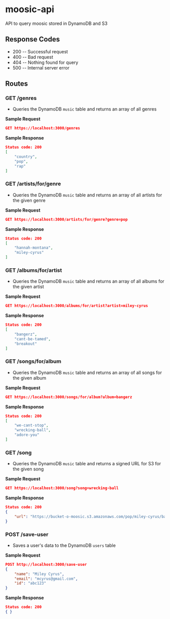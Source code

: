 # moosic-api

API to query moosic stored in DynamoDB and S3

## Response Codes
* 200 -- Successful request
* 400 -- Bad request
* 404 -- Nothing found for query
* 500 -- Internal server error

## Routes

### GET /genres
* Queries the DynamoDB `music` table and returns an array of all genres

**Sample Request**
```json
GET https://localhost:3000/genres
```

**Sample Response**
```json
Status code: 200
[
	"country",
	"pop",
	"rap"
]
```

### GET /artists/for/genre
* Queries the DynamoDB `music` table and returns an array of all artists for the given genre

**Sample Request**
```json
GET https://localhost:3000/artists/for/genre?genre=pop
```

**Sample Response**
```json
Status code: 200
[
	"hannah-montana",
	"miley-cyrus"
]
```

### GET /albums/for/artist
* Queries the DynamoDB `music` table and returns an array of all albums for the given artist

**Sample Request**
```json
GET https://localhost:3000/albums/for/artist?artist=miley-cyrus
```

**Sample Response**
```json
Status code: 200
[
	"bangerz",
	"cant-be-tamed",
	"breakout"
]
```

### GET /songs/for/album
* Queries the DynamoDB `music` table and returns an array of all songs for the given album

**Sample Request**
```json
GET https://localhost:3000/songs/for/album?album=bangerz
```

**Sample Response**
```json
Status code: 200
[
	"we-cant-stop",
	"wrecking-ball",
	"adore-you"
]
```

### GET /song
* Queries the DynamoDB `music` table and returns a signed URL for S3 for the given song

**Sample Request**
```json
GET https://localhost:3000/song?song=wrecking-ball
```

**Sample Response**
```json
Status code: 200
{
    "url": "https://bucket-o-moosic.s3.amazonaws.com/pop/miley-cyrus/bangerz/wrecking-ball?AWSAccessKeyId=ACCESS_KEY&Signature=SIGNATURE"
}
```

### POST /save-user
* Saves a user's data to the DynamoDB `users` table

**Sample Request**
```json
POST http://localhost:3000/save-user
{
	"name": "Miley Cyrus",
	"email": "mcyrus@gmail.com",
	"id": "abc123"
}
```

**Sample Response**
```json
Status code: 200
{ }
```

